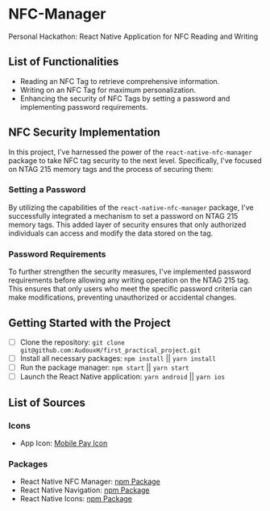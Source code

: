 # NFC-Manager

Personal Hackathon: React Native Application for NFC Reading and Writing

## List of Functionalities
- Reading an NFC Tag to retrieve comprehensive information.
- Writing on an NFC Tag for maximum personalization.
- Enhancing the security of NFC Tags by setting a password and implementing password requirements.

## NFC Security Implementation

In this project, I've harnessed the power of the `react-native-nfc-manager` package to take NFC tag security to the next level. Specifically, I've focused on NTAG 215 memory tags and the process of securing them:

### Setting a Password
By utilizing the capabilities of the `react-native-nfc-manager` package, I've successfully integrated a mechanism to set a password on NTAG 215 memory tags. This added layer of security ensures that only authorized individuals can access and modify the data stored on the tag.

### Password Requirements
To further strengthen the security measures, I've implemented password requirements before allowing any writing operation on the NTAG 215 tag. This ensures that only users who meet the specific password criteria can make modifications, preventing unauthorized or accidental changes.

## Getting Started with the Project
- [ ] Clone the repository: `git clone git@github.com:AudouxH/first_practical_project.git`
- [ ] Install all necessary packages: `npm install` || `yarn install`
- [ ] Run the package manager: `npm start` || `yarn start`
- [ ] Launch the React Native application: `yarn android` || `yarn ios`

## List of Sources

### Icons
- App Icon: [Mobile Pay Icon](https://www.flaticon.com/free-icon/mobile-pay_5227628?term=nfc&page=1&position=27&origin=search&related_id=5227628)

### Packages
- React Native NFC Manager: [npm Package](https://www.npmjs.com/package/react-native-nfc-manager)
- React Native Navigation: [npm Package](https://www.npmjs.com/package/@react-navigation/native)
- React Native Icons: [npm Package](https://www.npmjs.com/package/react-native-vector-icons)
